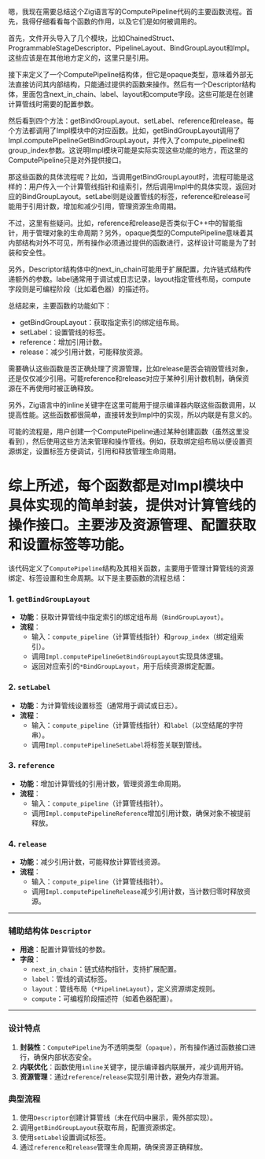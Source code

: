 嗯，我现在需要总结这个Zig语言写的ComputePipeline代码的主要函数流程。首先，我得仔细看看每个函数的作用，以及它们是如何被调用的。

首先，文件开头导入了几个模块，比如ChainedStruct、ProgrammableStageDescriptor、PipelineLayout、BindGroupLayout和Impl。这些应该是在其他地方定义的，这里只是引用。

接下来定义了一个ComputePipeline结构体，但它是opaque类型，意味着外部无法直接访问其内部结构，只能通过提供的函数来操作。然后有一个Descriptor结构体，里面包含next_in_chain、label、layout和compute字段。这些可能是在创建计算管线时需要的配置参数。

然后看到四个方法：getBindGroupLayout、setLabel、reference和release。每个方法都调用了Impl模块中的对应函数。比如，getBindGroupLayout调用了Impl.computePipelineGetBindGroupLayout，并传入了compute_pipeline和group_index参数。这说明Impl模块可能是实际实现这些功能的地方，而这里的ComputePipeline只是对外提供接口。

那这些函数的具体流程呢？比如，当调用getBindGroupLayout时，流程可能是这样的：用户传入一个计算管线指针和组索引，然后调用Impl中的具体实现，返回对应的BindGroupLayout。setLabel则是设置管线的标签，reference和release可能用于引用计数，增加和减少引用，管理资源生命周期。

不过，这里有些疑问。比如，reference和release是否类似于C++中的智能指针，用于管理对象的生命周期？另外，opaque类型的ComputePipeline意味着其内部结构对外不可见，所有操作必须通过提供的函数进行，这样设计可能是为了封装和安全性。

另外，Descriptor结构体中的next_in_chain可能用于扩展配置，允许链式结构传递额外的参数。label通常用于调试或日志记录，layout指定管线布局，compute字段则是可编程阶段（比如着色器）的描述符。

总结起来，主要函数的功能如下：
- getBindGroupLayout：获取指定索引的绑定组布局。
- setLabel：设置管线的标签。
- reference：增加引用计数。
- release：减少引用计数，可能释放资源。

需要确认这些函数是否正确处理了资源管理，比如release是否会销毁管线对象，还是仅仅减少引用。可能reference和release对应于某种引用计数机制，确保资源在不再使用时被正确释放。

另外，Zig语言中的inline关键字在这里可能用于提示编译器内联这些函数调用，以提高性能。这些函数都很简单，直接转发到Impl中的实现，所以内联是有意义的。

可能的流程是，用户创建一个ComputePipeline通过某种创建函数（虽然这里没看到），然后使用这些方法来管理和操作管线。例如，获取绑定组布局以便设置资源绑定，设置标签方便调试，引用和释放管理生命周期。

综上所述，每个函数都是对Impl模块中具体实现的简单封装，提供对计算管线的操作接口。主要涉及资源管理、配置获取和设置标签等功能。
================================================
该代码定义了`ComputePipeline`结构及其相关函数，主要用于管理计算管线的资源绑定、标签设置和生命周期。以下是主要函数的流程总结：

### 1. **`getBindGroupLayout`**
- **功能**：获取计算管线中指定索引的绑定组布局（`BindGroupLayout`）。
- **流程**：
  - 输入：`compute_pipeline`（计算管线指针）和`group_index`（绑定组索引）。
  - 调用`Impl.computePipelineGetBindGroupLayout`实现具体逻辑。
  - 返回对应索引的`*BindGroupLayout`，用于后续资源绑定配置。

### 2. **`setLabel`**
- **功能**：为计算管线设置标签（通常用于调试或日志）。
- **流程**：
  - 输入：`compute_pipeline`（计算管线指针）和`label`（以空结尾的字符串）。
  - 调用`Impl.computePipelineSetLabel`将标签关联到管线。

### 3. **`reference`**
- **功能**：增加计算管线的引用计数，管理资源生命周期。
- **流程**：
  - 输入：`compute_pipeline`（计算管线指针）。
  - 调用`Impl.computePipelineReference`增加引用计数，确保对象不被提前释放。

### 4. **`release`**
- **功能**：减少引用计数，可能释放计算管线资源。
- **流程**：
  - 输入：`compute_pipeline`（计算管线指针）。
  - 调用`Impl.computePipelineRelease`减少引用计数，当计数归零时释放资源。

---

### 辅助结构体 `Descriptor`
- **用途**：配置计算管线的参数。
- **字段**：
  - `next_in_chain`：链式结构指针，支持扩展配置。
  - `label`：管线的调试标签。
  - `layout`：管线布局（`*PipelineLayout`），定义资源绑定规则。
  - `compute`：可编程阶段描述符（如着色器配置）。

---

### 设计特点
1. **封装性**：`ComputePipeline`为不透明类型（`opaque`），所有操作通过函数接口进行，确保内部状态安全。
2. **内联优化**：函数使用`inline`关键字，提示编译器内联展开，减少调用开销。
3. **资源管理**：通过`reference`/`release`实现引用计数，避免内存泄漏。

### 典型流程
1. 使用`Descriptor`创建计算管线（未在代码中展示，需外部实现）。
2. 调用`getBindGroupLayout`获取布局，配置资源绑定。
3. 使用`setLabel`设置调试标签。
4. 通过`reference`和`release`管理生命周期，确保资源正确释放。